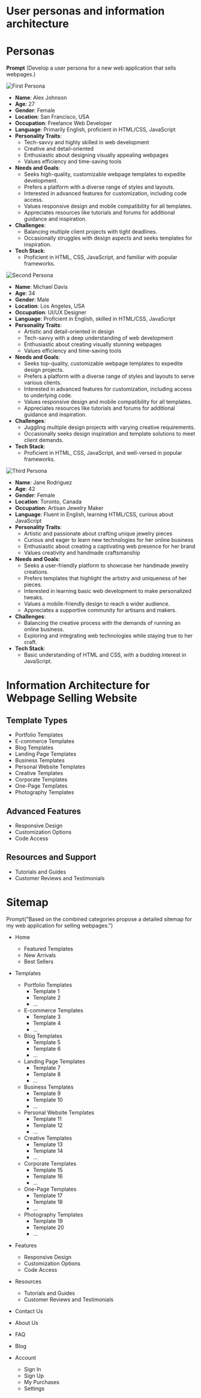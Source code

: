 # User personas and information architecture 

# Personas

 **Prompt** 
(Develop a user persona for a new web application that sells webpages.)

![First Persona](https://github.com/stipe-jurkovic/HCL-2023-24-Jurkovic/blob/main/misc/AIphotos/thispersondoesnotexist.jpg)

- **Name**: Alex Johnson
- **Age**: 27
- **Gender**: Female
- **Location**: San Francisco, USA
- **Occupation**: Freelance Web Developer
- **Language**: Primarily English, proficient in HTML/CSS, JavaScript
- **Personality Traits**:
  - Tech-savvy and highly skilled in web development
  - Creative and detail-oriented
  - Enthusiastic about designing visually appealing webpages
  - Values efficiency and time-saving tools
- **Needs and Goals**:
  - Seeks high-quality, customizable webpage templates to expedite development.
  - Prefers a platform with a diverse range of styles and layouts.
  - Interested in advanced features for customization, including code access.
  - Values responsive design and mobile compatibility for all templates.
  - Appreciates resources like tutorials and forums for additional guidance and inspiration.
- **Challenges**:
  - Balancing multiple client projects with tight deadlines.
  - Occasionally struggles with design aspects and seeks templates for inspiration.
- **Tech Stack**:
  - Proficient in HTML, CSS, JavaScript, and familiar with popular frameworks.

![Second Persona](https://github.com/stipe-jurkovic/HCL-2023-24-Jurkovic/blob/main/misc/AIphotos/thispersondoesnotexist1.jpg)

- **Name**: Michael Davis
- **Age**: 34
- **Gender**: Male
- **Location**: Los Angeles, USA
- **Occupation**: UI/UX Designer
- **Language**: Proficient in English, skilled in HTML/CSS, JavaScript
- **Personality Traits**:
  - Artistic and detail-oriented in design
  - Tech-savvy with a deep understanding of web development
  - Enthusiastic about creating visually stunning webpages
  - Values efficiency and time-saving tools
- **Needs and Goals**:
  - Seeks top-quality, customizable webpage templates to expedite design projects.
  - Prefers a platform with a diverse range of styles and layouts to serve various clients.
  - Interested in advanced features for customization, including access to underlying code.
  - Values responsive design and mobile compatibility for all templates.
  - Appreciates resources like tutorials and forums for additional guidance and inspiration.
- **Challenges**:
  - Juggling multiple design projects with varying creative requirements.
  - Occasionally seeks design inspiration and template solutions to meet client demands.
- **Tech Stack**:
  - Proficient in HTML, CSS, JavaScript, and well-versed in popular frameworks.

![Third Persona](https://github.com/stipe-jurkovic/HCL-2023-24-Jurkovic/blob/main/misc/AIphotos/thispersondoesnotexist2.jpg)

- **Name**: Jane Rodriguez
- **Age**: 42
- **Gender**: Female
- **Location**: Toronto, Canada
- **Occupation**: Artisan Jewelry Maker
- **Language**: Fluent in English, learning HTML/CSS, curious about JavaScript
- **Personality Traits**:
  - Artistic and passionate about crafting unique jewelry pieces
  - Curious and eager to learn new technologies for her online business
  - Enthusiastic about creating a captivating web presence for her brand
  - Values creativity and handmade craftsmanship
- **Needs and Goals**:
  - Seeks a user-friendly platform to showcase her handmade jewelry creations.
  - Prefers templates that highlight the artistry and uniqueness of her pieces.
  - Interested in learning basic web development to make personalized tweaks.
  - Values a mobile-friendly design to reach a wider audience.
  - Appreciates a supportive community for artisans and makers.
- **Challenges**:
  - Balancing the creative process with the demands of running an online business.
  - Exploring and integrating web technologies while staying true to her craft.
- **Tech Stack**:
  - Basic understanding of HTML and CSS, with a budding interest in JavaScript.

# Information Architecture for Webpage Selling Website

## Template Types
- Portfolio Templates
- E-commerce Templates
- Blog Templates
- Landing Page Templates
- Business Templates
- Personal Website Templates
- Creative Templates
- Corporate Templates
- One-Page Templates
- Photography Templates

## Advanced Features
- Responsive Design
- Customization Options
- Code Access

## Resources and Support
- Tutorials and Guides
- Customer Reviews and Testimonials


# Sitemap
Prompt("Based on the combined categories propose a detailed sitemap for my web application for selling webpages.")
- Home
  - Featured Templates
  - New Arrivals
  - Best Sellers

- Templates
  - Portfolio Templates
    - Template 1
    - Template 2
    - ...
  - E-commerce Templates
    - Template 3
    - Template 4
    - ...
  - Blog Templates
    - Template 5
    - Template 6
    - ...
  - Landing Page Templates
    - Template 7
    - Template 8
    - ...
  - Business Templates
    - Template 9
    - Template 10
    - ...
  - Personal Website Templates
    - Template 11
    - Template 12
    - ...
  - Creative Templates
    - Template 13
    - Template 14
    - ...
  - Corporate Templates
    - Template 15
    - Template 16
    - ...
  - One-Page Templates
    - Template 17
    - Template 18
    - ...
  - Photography Templates
    - Template 19
    - Template 20
    - ...

- Features
  - Responsive Design
  - Customization Options
  - Code Access

- Resources
  - Tutorials and Guides
  - Customer Reviews and Testimonials

- Contact Us
- About Us
- FAQ
- Blog
- Account
  - Sign In
  - Sign Up
  - My Purchases
  - Settings

 
